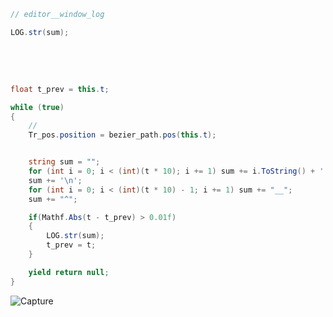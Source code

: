

```cs
// editor__window_log

LOG.str(sum);
```

<br/><br/>

```cs

float t_prev = this.t;

while (true)
{
	//
	Tr_pos.position = bezier_path.pos(this.t);


	string sum = "";
	for (int i = 0; i < (int)(t * 10); i += 1) sum += i.ToString() + ' ';
	sum += '\n';
	for (int i = 0; i < (int)(t * 10) - 1; i += 1) sum += "__";
	sum += "^";

	if(Mathf.Abs(t - t_prev) > 0.01f)
	{
		LOG.str(sum);
		t_prev = t;
	}

	yield return null;
}

```


![Capture](https://user-images.githubusercontent.com/83577810/211186319-6247e08d-3060-48a7-bb1b-6bf0144b44fc.PNG)


